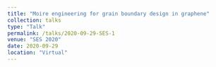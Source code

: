 ```yaml
---
title: "Moire engineering for grain boundary design in graphene"
collection: talks
type: "Talk"
permalink: /talks/2020-09-29-SES-1
venue: "SES 2020"
date: 2020-09-29
location: "Virtual"
---
```


<!-- This is a description of your talk, which is a markdown files that can be all markdown-ified like any other post. Yay markdown! -->

